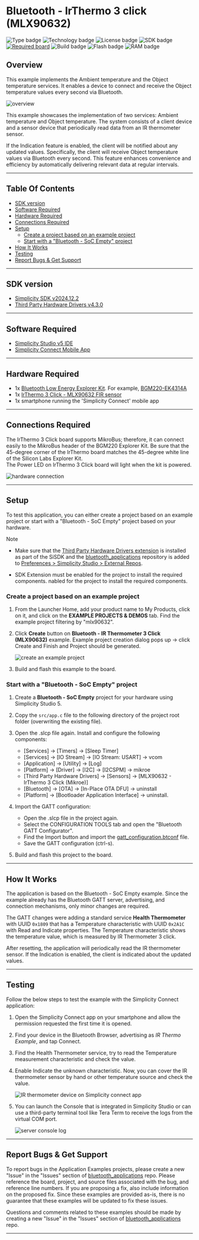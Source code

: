 # Bluetooth - IrThermo 3 click (MLX90632) #

![Type badge](https://img.shields.io/badge/Type-Virtual%20Application-green)
![Technology badge](https://img.shields.io/badge/Technology-Bluetooth-green)
![License badge](https://img.shields.io/badge/License-Zlib-green)
![SDK badge](https://img.shields.io/badge/SDK-v2024.12.2-green)
[![Required board](https://img.shields.io/badge/Mikroe-IrThermo%203%20Click-green)](https://www.mikroe.com/ir-thermo-3-click)
![Build badge](https://img.shields.io/badge/Build-passing-green)
![Flash badge](https://img.shields.io/badge/Flash-210.18%20KB-blue)
![RAM badge](https://img.shields.io/badge/RAM-11.16%20KB-blue)

## Overview ##

This example implements the Ambient temperature and the Object temperature services. It enables a device to connect and receive the Object temperature values every second via Bluetooth.

![overview](image/overview.png)

This example showcases the implementation of two services: Ambient temperature and Object temperature. The system consists of a client device and a sensor device that periodically read data from an IR thermometer sensor.

If the Indication feature is enabled, the client will be notified about any updated values. Specifically, the client will receive Object temperature values via Bluetooth every second. This feature enhances convenience and efficiency by automatically delivering relevant data at regular intervals.

---

## Table Of Contents ##

- [SDK version](#sdk-version)
- [Software Required](#software-required)
- [Hardware Required](#hardware-required)
- [Connections Required](#connections-required)
- [Setup](#setup)
  - [Create a project based on an example project](#create-a-project-based-on-an-example-project)
  - [Start with a "Bluetooth - SoC Empty" project](#start-with-a-bluetooth---soc-empty-project)
- [How It Works](#how-it-works)
- [Testing](#testing)
- [Report Bugs & Get Support](#report-bugs--get-support)

---

## SDK version ##

- [Simplicity SDK v2024.12.2](https://github.com/SiliconLabs/simplicity_sdk)
- [Third Party Hardware Drivers v4.3.0](https://github.com/SiliconLabs/third_party_hw_drivers_extension)

---

## Software Required ##

- [Simplicity Studio v5 IDE](https://www.silabs.com/developers/simplicity-studio)
- [Simplicity Connect Mobile App](https://www.silabs.com/developer-tools/simplicity-connect-mobile-app)

---

## Hardware Required ##

- 1x [Bluetooth Low Energy Explorer Kit](https://www.silabs.com/development-tools/wireless/bluetooth). For example, [BGM220-EK4314A](https://www.silabs.com/development-tools/wireless/bluetooth/bgm220-explorer-kit)
- 1x [IrThermo 3 Click - MLX90632 FIR sensor](https://www.mikroe.com/ir-thermo-3-click)
- 1x smartphone running the 'Simplicity Connect' mobile app

---

## Connections Required ##

The IrThermo 3 Click board supports MikroBus; therefore, it can connect easily to the MikroBus header of the BGM220 Explorer Kit. Be sure that the 45-degree corner of the IrThermo board matches the 45-degree white line of the Silicon Labs Explorer Kit.  
The Power LED on IrThermo 3 Click board will light when the kit is powered.

![hardware connection](image/hardware_connect.png)

---

## Setup ##

To test this application, you can either create a project based on an example project or start with a "Bluetooth - SoC Empty" project based on your hardware.

> [!NOTE]
>
> - Make sure that the [Third Party Hardware Drivers extension](https://github.com/SiliconLabs/third_party_hw_drivers_extension) is installed as part of the SiSDK and the [bluetooth_applications](https://github.com/SiliconLabs/bluetooth_applications) repository is added to [Preferences > Simplicity Studio > External Repos](https://docs.silabs.com/simplicity-studio-5-users-guide/latest/ss-5-users-guide-about-the-launcher/welcome-and-device-tabs).
>
> - SDK Extension must be enabled for the project to install the required components.
nabled for the project to install the required components.

### Create a project based on an example project ###

1. From the Launcher Home, add your product name to My Products, click on it, and click on the **EXAMPLE PROJECTS & DEMOS** tab. Find the example project filtering by "mlx90632".

2. Click **Create** button on **Bluetooth - IR Thermometer 3 Click (MLX90632)** example. Example project creation dialog pops up -> click Create and Finish and Project should be generated.

   ![create an example project](image/create_example_project.png)

3. Build and flash this example to the board.

### Start with a "Bluetooth - SoC Empty" project ###

1. Create a **Bluetooth - SoC Empty** project for your hardware using Simplicity Studio 5.

2. Copy the `src/app.c` file to the following directory of the project root folder (overwriting the existing file).

3. Open the .slcp file again. Install and configure the following components:

   - [Services] → [Timers] → [Sleep Timer]
   - [Services] → [IO Stream] → [IO Stream: USART] → vcom
   - [Application] → [Utility] → [Log]
   - [Platform] → [Driver] → [I2C] → [I2CSPM] → mikroe
   - [Third Party Hardware Drivers] → [Sensors] → [MLX90632 - IrThermo 3 Click (Mikroe)]
   - [Bluetooth] → [OTA] → [In-Place OTA DFU] → uninstall
   - [Platform] → [Bootloader Application Interface] → uninstall.

4. Import the GATT configuration:

   - Open the .slcp file in the project again.
   - Select the CONFIGURATION TOOLS tab and open the "Bluetooth GATT Configurator".
   - Find the Import button and import the [gatt_configuration.btconf](config/btconf/gatt_configuration.btconf) file.
   - Save the GATT configuration (ctrl-s).

5. Build and flash this project to the board.

---

## How It Works ##

The application is based on the Bluetooth - SoC Empty example. Since the example already has the Bluetooth GATT server, advertising, and connection mechanisms, only minor changes are required.

The GATT changes were adding a standard service **Health Thermometer** with UUID ```0x1809``` that has a Temperature characteristic with UUID ```0x2A1C``` with Read and Indicate properties. The Temperature characteristic shows the temperature value, which is measured by IR Thermometer 3 click.

After resetting, the application will periodically read the IR thermometer sensor. If the Indication is enabled, the client is indicated about the updated values.

---

## Testing ##

Follow the below steps to test the example with the Simplicity Connect application:

1. Open the Simplicity Connect app on your smartphone and allow the permission requested the first time it is opened.

2. Find your device in the Bluetooth Browser, advertising as *IR Thermo Example*, and tap Connect.

3. Find the Health Thermometer service, try to read the Temperature measurement characteristic and check the value.

4. Enable Indicate the unknown characteristic. Now, you can cover the IR thermometer sensor by hand or other temperature source and check the value.

   ![IR thermometer device on Simplicity connect app](image/IR_thermoter_device.png)

5. You can launch the Console that is integrated in Simplicity Studio or can use a third-party terminal tool like Tera Term to receive the logs from the virtual COM port.

   ![server console log](image/sensor_device_log.png)

---

## Report Bugs & Get Support ##

To report bugs in the Application Examples projects, please create a new "Issue" in the "Issues" section of [bluetooth_applications](https://github.com/SiliconLabs/bluetooth_applications) repo. Please reference the board, project, and source files associated with the bug, and reference line numbers. If you are proposing a fix, also include information on the proposed fix. Since these examples are provided as-is, there is no guarantee that these examples will be updated to fix these issues.

Questions and comments related to these examples should be made by creating a new "Issue" in the "Issues" section of [bluetooth_applications](https://github.com/SiliconLabs/bluetooth_applications) repo.

---
